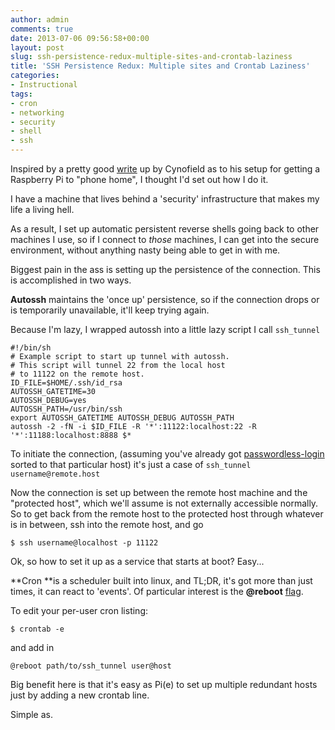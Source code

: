 ```yaml
---
author: admin
comments: true
date: 2013-07-06 09:56:58+00:00
layout: post
slug: ssh-persistence-redux-multiple-sites-and-crontab-laziness
title: 'SSH Persistence Redux: Multiple sites and Crontab Laziness'
categories:
- Instructional
tags:
- cron
- networking
- security
- shell
- ssh
---
```


Inspired by a pretty good [write](http://www.reddit.com/r/linux/comments/1ho90h/a_simple_call_home_function_for_a_rasberry_pi/) up by Cynofield as to his setup for getting a Raspberry Pi to "phone home", I thought I'd set out how I do it.

I have a machine that lives behind a 'security' infrastructure that makes my life a living hell.

As a result, I set up automatic persistent reverse shells going back to other machines I use, so if I connect to _those_ machines, I can get into the secure environment, without anything nasty being able to get in with me.

Biggest pain in the ass is setting up the persistence of the connection. This is accomplished in two ways.

**Autossh** maintains the 'once up' persistence, so if the connection drops or is temporarily unavailable, it'll keep trying again.

Because I'm lazy, I wrapped autossh into a little lazy script I call `ssh_tunnel`

    
    #!/bin/sh
    # Example script to start up tunnel with autossh.
    # This script will tunnel 22 from the local host
    # to 11122 on the remote host.
    ID_FILE=$HOME/.ssh/id_rsa
    AUTOSSH_GATETIME=30
    AUTOSSH_DEBUG=yes
    AUTOSSH_PATH=/usr/bin/ssh
    export AUTOSSH_GATETIME AUTOSSH_DEBUG AUTOSSH_PATH
    autossh -2 -fN -i $ID_FILE -R '*':11122:localhost:22 -R '*':11188:localhost:8888 $*

To initiate the connection, (assuming you've already got [passwordless-login](http://www.andrewbolster.info/2011/12/guide-to-persistent-reverse-ssh-shells-and-port-forwards/) sorted to that particular host) it's just a case of `ssh_tunnel username@remote.host`

Now the connection is set up between the remote host machine and the "protected host", which we'll assume is not externally accessible normally. So to get back from the remote host to the protected host through whatever is in between, ssh into the remote host, and go

`$ ssh username@localhost -p 11122`

Ok, so how to set it up as a service that starts at boot? Easy...

**Cron **is a scheduler built into linux, and TL;DR, it's got more than just times, it can react to 'events'. Of particular interest is the **@reboot** [flag](http://team.macnn.com/drafts/crontab_defs.html).

To edit your per-user cron listing:

`$ crontab -e`

and add in

`@reboot path/to/ssh_tunnel user@host
`

Big benefit here is that it's easy as Pi(e) to set up multiple redundant hosts just by adding a new crontab line.

Simple as.
